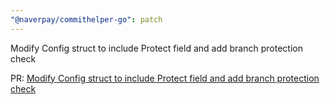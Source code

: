 ```yaml
---
"@naverpay/commithelper-go": patch
---
```


Modify Config struct to include Protect field and add branch protection check

PR: [Modify Config struct to include Protect field and add branch protection check](https://github.com/NaverPayDev/cli/pull/44)